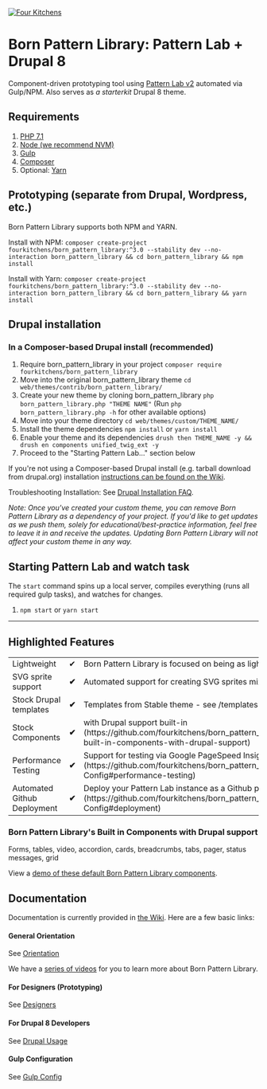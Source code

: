 [![Four Kitchens](https://img.shields.io/badge/4K-Four%20Kitchens-35AA4E.svg)](https://fourkitchens.com/)

# Born Pattern Library: Pattern Lab + Drupal 8

Component-driven prototyping tool using [Pattern Lab v2](http://patternlab.io/) automated via Gulp/NPM. Also serves as _a starterkit_ Drupal 8 theme.

## Requirements

1.  [PHP 7.1](http://www.php.net/)
2.  [Node (we recommend NVM)](https://github.com/creationix/nvm)
3.  [Gulp](http://gulpjs.com/)
4.  [Composer](https://getcomposer.org/)
5.  Optional: [Yarn](https://github.com/yarnpkg/yarn)

## Prototyping (separate from Drupal, Wordpress, etc.)

Born Pattern Library supports both NPM and YARN.

Install with NPM:
`composer create-project fourkitchens/born_pattern_library:^3.0 --stability dev --no-interaction born_pattern_library && cd born_pattern_library && npm install`

Install with Yarn:
`composer create-project fourkitchens/born_pattern_library:^3.0 --stability dev --no-interaction born_pattern_library && cd born_pattern_library && yarn install`

## Drupal installation

### In a Composer-based Drupal install (recommended)

1. Require born_pattern_library in your project `composer require fourkitchens/born_pattern_library`
2. Move into the original born_pattern_library theme `cd web/themes/contrib/born_pattern_library/`
3. Create your new theme by cloning born_pattern_library `php born_pattern_library.php "THEME NAME"` (Run `php born_pattern_library.php -h` for other available options)
4. Move into your theme directory `cd web/themes/custom/THEME_NAME/`
5. Install the theme dependencies `npm install` or `yarn install`
6. Enable your theme and its dependencies `drush then THEME_NAME -y && drush en components unified_twig_ext -y`
7. Proceed to the "Starting Pattern Lab…" section below

If you're not using a Composer-based Drupal install (e.g. tarball download from drupal.org) installation [instructions can be found on the Wiki](https://github.com/fourkitchens/born_pattern_library/wiki/Installation).

Troubleshooting Installation: See [Drupal Installation FAQ](https://github.com/fourkitchens/born_pattern_library/wiki/Installation#drupal-installation-faq).

_Note: Once you've created your custom theme, you can remove Born Pattern Library as a dependency of your project. If you'd like to get updates as we push them, solely for educational/best-practice information, feel free to leave it in and receive the updates. Updating Born Pattern Library will not affect your custom theme in any way._

## Starting Pattern Lab and watch task

The `start` command spins up a local server, compiles everything (runs all required gulp tasks), and watches for changes.

1.  `npm start` or `yarn start`

---

## Highlighted Features

<table><tbody>
<tr><td>Lightweight</td><td>✔</td><td>Born Pattern Library is focused on being as lightweight as possible.</td></tr>
<tr><td>SVG sprite support </td><td><strong>✔</strong></td><td>Automated support for creating SVG sprites mixins/classes.</td></tr>
<tr><td>Stock Drupal templates </td><td><strong>✔</strong></td><td>Templates from Stable theme - see /templates directory</td></tr>
<tr><td>Stock Components </td><td><strong>✔</strong></td><td>with Drupal support built-in (https://github.com/fourkitchens/born_pattern_library#born_pattern_librarys-built-in-components-with-drupal-support)</td></tr>
<tr><td>Performance Testing </td><td><strong>✔</strong></td><td>Support for testing via Google PageSpeed Insights and WebPageTest.org (https://github.com/fourkitchens/born_pattern_library/wiki/Gulp-Config#performance-testing)</td></tr>
<tr><td>Automated Github Deployment </td><td><strong>✔</strong></td><td>Deploy your Pattern Lab instance as a Github page (https://github.com/fourkitchens/born_pattern_library/wiki/Gulp-Config#deployment)</td></tr>
</tbody></table>

<h3 id="components">Born Pattern Library's Built in Components with Drupal support</h3>
Forms, tables, video, accordion, cards, breadcrumbs, tabs, pager, status messages, grid

View a [demo of these default Born Pattern Library components](https://fourkitchens.github.io/born_pattern_library/pattern-lab/public/).

## Documentation

Documentation is currently provided in [the Wiki](https://github.com/fourkitchens/born_pattern_library/wiki). Here are a few basic links:

#### General Orientation

See [Orientation](https://github.com/fourkitchens/born_pattern_library/wiki/Orientation)

We have a [series of videos](https://www.youtube.com/playlist?list=PLO9S6JjNqWsGMQLDfE8Ekt0ryrGa3g4km) for you to learn more about Born Pattern Library.

#### For Designers (Prototyping)

See [Designers](https://github.com/fourkitchens/born_pattern_library/wiki/For-Designers)

#### For Drupal 8 Developers

See [Drupal Usage](https://github.com/fourkitchens/born_pattern_library/wiki/Drupal-Usage)

#### Gulp Configuration

See [Gulp Config](https://github.com/fourkitchens/born_pattern_library/wiki/Gulp-Config)
